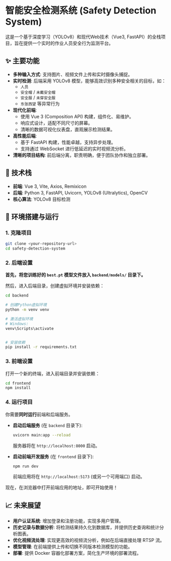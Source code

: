# 智能安全检测系统 (Safety Detection System)

这是一个基于深度学习（YOLOv8）和现代Web技术（Vue3, FastAPI）的全栈项目，旨在提供一个实时的作业人员安全行为监测平台。

## ✨ 主要功能

- **多种输入方式**: 支持图片、视频文件上传和实时摄像头捕捉。
- **实时检测**: 后端采用 YOLOv8 模型，能够高效识别多种安全相关的目标，如：
  - `人员`
  - `安全帽` / `未戴安全帽`
  - `安全服` / `未穿安全服`
  - `东张西望` 等异常行为
- **现代化前端**:
  - 使用 Vue 3 (Composition API) 构建，组件化、易维护。
  - 响应式设计，适配不同尺寸的屏幕。
  - 清晰的数据可视化仪表盘，直观展示检测结果。
- **高性能后端**:
  - 基于 FastAPI 构建，性能卓越，支持异步处理。
  - 支持通过 WebSocket 进行低延迟的实时视频流分析。
- **清晰的项目结构**: 前后端分离，职责明确，便于团队协作和独立部署。

## 🚀 技术栈

- **前端**: Vue 3, Vite, Axios, Remixicon
- **后端**: Python 3, FastAPI, Uvicorn, YOLOv8 (Ultralytics), OpenCV
- **核心算法**: YOLOv8 目标检测

## 🔧 环境搭建与运行

### 1. 克隆项目

```bash
git clone <your-repository-url>
cd safety-detection-system
```

### 2. 后端设置

**首先，将您训练好的 `best.pt` 模型文件放入 `backend/models/` 目录下。**

然后，进入后端目录，创建虚拟环境并安装依赖：

```bash
cd backend

# 创建Python虚拟环境
python -m venv venv

# 激活虚拟环境
# Windows:
venv\Scripts\activate


# 安装依赖
pip install -r requirements.txt
```

### 3. 前端设置

打开一个新的终端，进入前端目录并安装依赖：

```bash
cd frontend
npm install
```

### 4. 运行项目

你需要**同时运行**前端和后端服务。

- **启动后端服务** (在 `backend` 目录下):
  ```bash
  uvicorn main:app --reload
  ```
  服务器将在 `http://localhost:8000` 启动。

- **启动前端开发服务** (在 `frontend` 目录下):
  ```bash
  npm run dev
  ```
  前端应用将在 `http://localhost:5173` (或另一个可用端口) 启动。

现在，在浏览器中打开前端应用的地址，即可开始使用！

## 📈 未来展望

- **用户认证系统**: 增加登录和注册功能，实现多用户管理。
- **历史记录与数据分析**: 将检测结果持久化到数据库，并提供历史查询和统计分析图表。
- **优化视频流处理**: 实现更高效的视频流分析，例如在后端直接处理 RTSP 流。
- **模型管理**: 在前端提供上传和切换不同版本检测模型的功能。
- **部署**: 提供 Docker 容器化部署方案，简化生产环境的部署流程。
